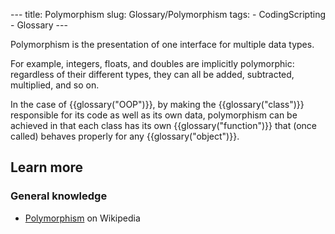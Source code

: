 --- title: Polymorphism slug: Glossary/Polymorphism tags: - CodingScripting - Glossary ---

Polymorphism is the presentation of one interface for multiple data types.  
  
For example, integers, floats, and doubles are implicitly polymorphic: regardless of their different types, they can all be added, subtracted, multiplied, and so on.

In the case of {{glossary("OOP")}}, by making the {{glossary("class")}} responsible for its code as well as its own data, polymorphism can be achieved in that each class has its own {{glossary("function")}} that (once called) behaves properly for any {{glossary("object")}}.

Learn more
----------

### General knowledge

-   [Polymorphism](https://en.wikipedia.org/wiki/Polymorphism_%28computer_science%29) on Wikipedia
